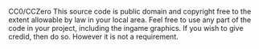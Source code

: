 CC0/CCZero
This source code is public domain and copyright free to the extent allowable by law in your local area.
Feel free to use any part of the code in your project, including the ingame graphics.
If you wish to give credid, then do so. However it is not a requirement.
